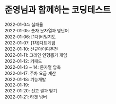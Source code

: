 준영님과 함께하는 코딩테스트
=

2022-01-04: 실패율<br>
2022-01-05: 숫자 문자열과 영단어<br>
2022-01-06: [1차]비밀지도   
2022-01-07: [1차]다트게임   
2022-01-10: 신규아이디추천  
2022-01-11: 크레인 인형뽑기 게임   
2022-01-12: 키패드   
2022-01-13 ~ 14: 문자열 압축  
2022-01-17: 주차 요금 계산  
2022-01-18: 기능개발  
2022-01-19:   
2022-01-20: 신고 결과 받기     
2022-01-21: 타겟 넘버  
